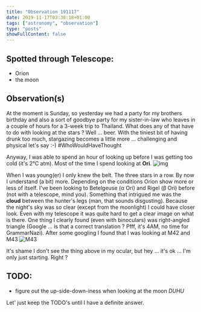 ```yaml
---
title: "Observation 191117"
date: 2019-11-17T03:38:18+01:00
tags: ["astronomy", "observation"]
type: "posts"
showFullContent: false
---
```


## Spotted through Telescope:

* Orion
* the moon

## Observation(s)

At the moment is Sunday, so yesterday we had a party for my brothers birthday and also a sort of goodbye party for my sister-in-law who leaves in a couple of hours for a 3-week trip to Thailand. What does any of that have to do with looking at the stars ? Well ... beer. With the tiniest bit of having drunk too much, stargazing becomes a little more ... challenging and physical let's say :-) #WhoWouldHaveThought 

Anyway, I was able to spend an hour of looking up before I was getting too cold (it's 2°C atm). Most of the time I spend looking at **Ori**.
![img](https://upload.wikimedia.org/wikipedia/commons/9/91/Orion_constelation_PP3_map_PL.jpg)

When I was young(er) I only knew the belt. The three stars in a row. By now I understand (a bit) more. Depending on the conditions Orion show more or less of itself. I've been looking to Betelgeuse (&alpha; Ori) and Rigel (&beta; Ori) before (not with a telescope, mind you). Something that intrigued me was the **cloud** between the hunter's legs (man, that sounds disgusting). Because the night's sky was so clear (except from the moonlight) I could have closer look. Even with my telescope it was quite hard to get a clear image on what is there. One thing I clearly found (even with binoculars) was right-angled triangle (Google ... is that a correct translation ? Pfff, it's 4AM, no time for GrammarNazi). After some googling I found that I was looking at M42 and M43
![M43](https://upload.wikimedia.org/wikipedia/commons/thumb/f/f8/Messier_43_HST.jpg/1024px-Messier_43_HST.jpg)

It's shame I don't see the thing above in my ocular, but hey ... it's ok ... I'm only just starting. Right ?


## TODO:
* figure out the up-side-down-iness when looking at the moon *DUHU*

Let' just keep the TODO's until I have a definite answer.